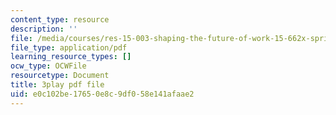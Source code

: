 ```yaml
---
content_type: resource
description: ''
file: /media/courses/res-15-003-shaping-the-future-of-work-15-662x-spring-2016/e0c102be17650e8c9df058e141afaae2_OmiGPen5vSo.pdf
file_type: application/pdf
learning_resource_types: []
ocw_type: OCWFile
resourcetype: Document
title: 3play pdf file
uid: e0c102be-1765-0e8c-9df0-58e141afaae2
---
```

